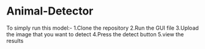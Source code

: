 # Animal-Detector
To simply run this model:-
1.Clone the repository
2.Run the GUI file
3.Upload the image that you want to detect
4.Press the detect button
5.view the results
